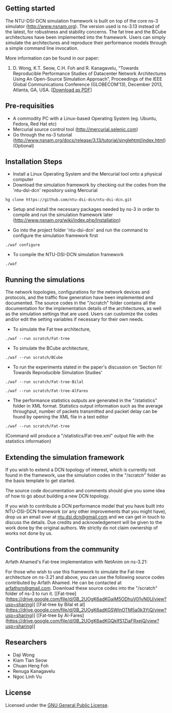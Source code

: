 
Getting started
--------------------------------------
The NTU-DSI-DCN simulation framework is built on top of the core ns-3 simulator (http://www.nsnam.org). The version used is ns-3.13 instead of the latest, for robustness and stability concerns. The fat tree and the BCube architectures have been implemented into the framework. Users can simply simulate the architectures and reproduce their performance models through a simple command line invocation.

More information can be found in our paper:

1. D. Wong, K.T. Seow, C.H. Foh and R. Kanagavelu, “Towards Reproducible Performance Studies of Datacenter Network Architectures Using An Open-Source Simulation Approach”, Proceedings of the IEEE Global Communications Conference (GLOBECOM’13), December 2013, Atlanta, GA, USA. \[[Download as PDF](https://drive.google.com/file/d/0B_2UOgK6adKGRmxGVHRtTkRoaWc/edit?usp=sharing)\]



Pre-requisities
--------------------------------------
- A commodity PC with a Linux-based Operating System (eg. Ubuntu, Fedora, Red Hat etc)
- Mercurial source control tool (http://mercurial.selenic.com)
- Go through the ns-3 tutorial (http://www.nsnam.org/docs/release/3.13/tutorial/singlehtml/index.html) (Optional)




Installation Steps
--------------------------------------
- Install a Linux Operating System and the Mercurial tool onto a physical computer
- Download the simulation framework by checking out the codes from the 'ntu-dsi-dcn' repository using Mercurial 

```
hg clone https://github.com/ntu-dsi-dcn/ntu-dsi-dcn.git
```

- Setup and install the necessary packages needed by ns-3 in order to compile and run the simulation framework later
(http://www.nsnam.org/wiki/index.php/Installation)


- Go into the project folder 'ntu-dsi-dcn' and run the command to configure the simulation framework first

```
./waf configure
```

- To compile the NTU-DSI-DCN simulation framework

```
./waf
```



Running the simulations
--------------------------------------
The network topologies, configurations for the network devices and protocols, and the traffic flow generation have been implemented and documented. The source codes in the "/scratch" folder contains all the documentation for the implementation details of the architectures, as well as the simulation settings that are used. Users can customize the codes and/or edit the setting variables if necessary for their own needs.

- To simulate the Fat tree architecture,

```
./waf --run scratch/Fat-tree
```

- To simulate the BCube architecture, 

```
./waf --run scratch/BCube
```

- To run the experiments stated in the paper's discussion on 'Section IV: Towards Reproducible Simulation Studies'

```
./waf --run scratch/Fat-tree-Bilal

./waf --run scratch/Fat-tree-AlFares
```

- The performance statistics outputs are generated in the "/statistics" folder in XML format. Statistics output information such as the average throughput, number of packets transmitted and packet delay can be found by opening the XML file in a text editor

```
./waf --run scratch/Fat-tree 
```

(Command will produce a "/statistics/Fat-tree.xml" output file with the statistics information)




Extending the simulation framework
--------------------------------------
If you wish to extend a DCN topology of interest, which is currently not found in the framework, use the simulation codes in the "/scratch" folder as the basis template to get started.

The source code documentation and comments should give you some idea of how to go about building a new DCN topology.

If you wish to contribute a DCN performance model that you have built into NTU-DSI-DCN framework (or any other improvements that you might have), drop us an email over at ntu.dsi.dcn@gmail.com and we can get in touch to discuss the details. Due credits and acknowledgement will be given to the work done by the original authors. We strictly do not claim ownership of works not done by us.




Contributions from the community
--------------------------------------
Arfath Ahamed's Fat-tree implementation with NetAnim on ns-3.21:

For those who wish to use this framework to simulate the Fat-tree architecture on ns-3.21 and above, you can use the following source codes contributed by Arfath Ahamed. He can be contacted at <arfathsm@gmail.com>. Download these source codes into the "/scratch" folder of ns-3 to run it. 
\[[Fat-tree] (https://drive.google.com/file/d/0B_2UOgK6adKGajM5ODhuV01yN0U/view?usp=sharing)\]
\[[Fat-tree by Bilal et al] (https://drive.google.com/file/d/0B_2UOgK6adKGSWlnOTM5a0k3YjQ/view?usp=sharing)\]
\[[Fat-tree by Al-Fares] (https://drive.google.com/file/d/0B_2UOgK6adKGQklfS1ZiaFRxejQ/view?usp=sharing)\]


Researchers
--------------------------------------
* Daji Wong
* Kiam Tian Seow
* Chuan Heng Foh
* Renuga Kanagavelu
* Ngoc Linh Vu


License
--------------------------------------
Licensed under the [GNU General Public License](https://github.com/ntu-dsi-dcn/ntu-dsi-dcn/blob/master/LICENSE).
